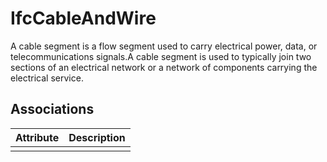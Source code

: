 IfcCableAndWire
===============
  
A cable segment is a flow segment used to carry electrical power, data, or
telecommunications signals.A cable segment is used to typically join two
sections of an electrical network or a network of components carrying the
electrical service.  


Associations
------------
| Attribute   | Description   |
|-------------|---------------|
|             |               |

